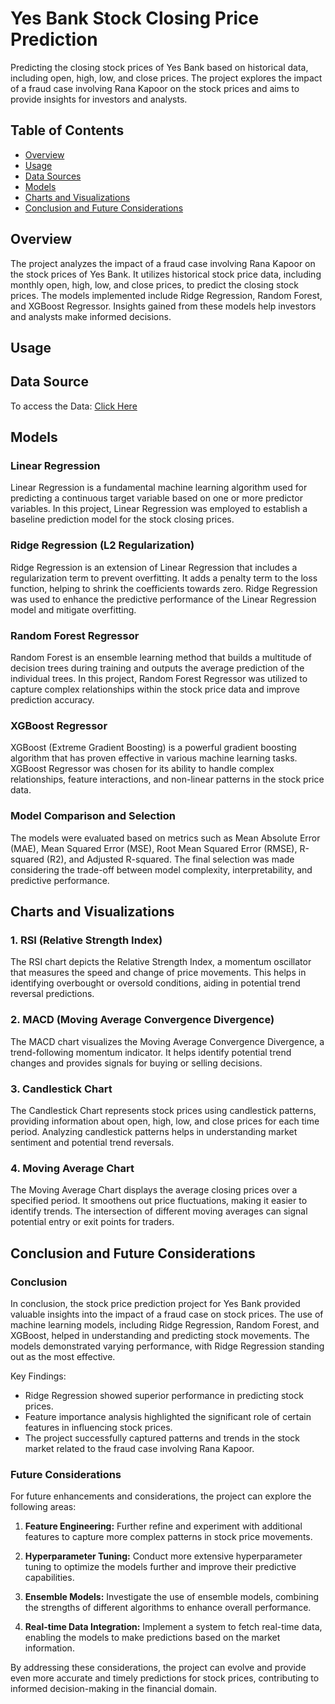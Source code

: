 # Yes Bank Stock Closing Price Prediction

Predicting the closing stock prices of Yes Bank based on historical data, including open, high, low, and close prices. The project explores the impact of a fraud case involving Rana Kapoor on the stock prices and aims to provide insights for investors and analysts.

## Table of Contents

- [Overview](#overview)
- [Usage](#usage)
- [Data Sources](#data-sources)
- [Models](#models)
- [Charts and Visualizations](#charts-and-visualizations)
- [Conclusion and Future Considerations](#Conclusion-and-Future-Considerations)

## Overview

The project analyzes the impact of a fraud case involving Rana Kapoor on the stock prices of Yes Bank. It utilizes historical stock price data, including monthly open, high, low, and close prices, to predict the closing stock prices. The models implemented include Ridge Regression, Random Forest, and XGBoost Regressor. Insights gained from these models help investors and analysts make informed decisions.

## Usage 

## Data Source
To access the Data: [Click Here](https://drive.google.com/file/d/1qE-lEu9VDFTQ26ivGoBpg4Ztoe1sek7f/view)

## Models

### Linear Regression

Linear Regression is a fundamental machine learning algorithm used for predicting a continuous target variable based on one or more predictor variables. In this project, Linear Regression was employed to establish a baseline prediction model for the stock closing prices.

### Ridge Regression (L2 Regularization)

Ridge Regression is an extension of Linear Regression that includes a regularization term to prevent overfitting. It adds a penalty term to the loss function, helping to shrink the coefficients towards zero. Ridge Regression was used to enhance the predictive performance of the Linear Regression model and mitigate overfitting.

### Random Forest Regressor

Random Forest is an ensemble learning method that builds a multitude of decision trees during training and outputs the average prediction of the individual trees. In this project, Random Forest Regressor was utilized to capture complex relationships within the stock price data and improve prediction accuracy.

### XGBoost Regressor

XGBoost (Extreme Gradient Boosting) is a powerful gradient boosting algorithm that has proven effective in various machine learning tasks. XGBoost Regressor was chosen for its ability to handle complex relationships, feature interactions, and non-linear patterns in the stock price data.

### Model Comparison and Selection

The models were evaluated based on metrics such as Mean Absolute Error (MAE), Mean Squared Error (MSE), Root Mean Squared Error (RMSE), R-squared (R2), and Adjusted R-squared. The final selection was made considering the trade-off between model complexity, interpretability, and predictive performance.

## Charts and Visualizations

### 1. RSI (Relative Strength Index)

The RSI chart depicts the Relative Strength Index, a momentum oscillator that measures the speed and change of price movements. This helps in identifying overbought or oversold conditions, aiding in potential trend reversal predictions.

### 2. MACD (Moving Average Convergence Divergence)

The MACD chart visualizes the Moving Average Convergence Divergence, a trend-following momentum indicator. It helps identify potential trend changes and provides signals for buying or selling decisions.

### 3. Candlestick Chart

The Candlestick Chart represents stock prices using candlestick patterns, providing information about open, high, low, and close prices for each time period. Analyzing candlestick patterns helps in understanding market sentiment and potential trend reversals.

### 4. Moving Average Chart

The Moving Average Chart displays the average closing prices over a specified period. It smoothens out price fluctuations, making it easier to identify trends. The intersection of different moving averages can signal potential entry or exit points for traders.

## Conclusion and Future Considerations

### Conclusion

In conclusion, the stock price prediction project for Yes Bank provided valuable insights into the impact of a fraud case on stock prices. The use of machine learning models, including Ridge Regression, Random Forest, and XGBoost, helped in understanding and predicting stock movements. The models demonstrated varying performance, with Ridge Regression standing out as the most effective.

Key Findings:
- Ridge Regression showed superior performance in predicting stock prices.
- Feature importance analysis highlighted the significant role of certain features in influencing stock prices.
- The project successfully captured patterns and trends in the stock market related to the fraud case involving Rana Kapoor.

### Future Considerations

For future enhancements and considerations, the project can explore the following areas:

1. **Feature Engineering:**
   Further refine and experiment with additional features to capture more complex patterns in stock price movements.

2. **Hyperparameter Tuning:**
   Conduct more extensive hyperparameter tuning to optimize the models further and improve their predictive capabilities.

3. **Ensemble Models:**
   Investigate the use of ensemble models, combining the strengths of different algorithms to enhance overall performance.

4. **Real-time Data Integration:**
   Implement a system to fetch real-time data, enabling the models to make predictions based on the market information.

By addressing these considerations, the project can evolve and provide even more accurate and timely predictions for stock prices, contributing to informed decision-making in the financial domain.
